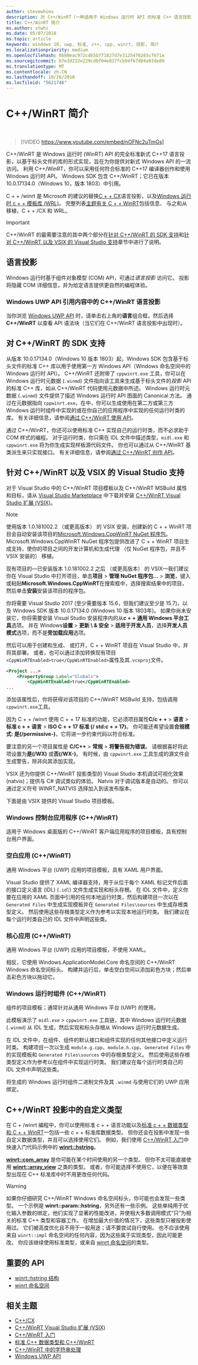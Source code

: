 ```yaml
---
author: stevewhims
description: 对 C++/WinRT（一种适用于 Windows 运行时 API 的标准 C++ 语言投影）的介绍。
title: C++/WinRT 简介
ms.author: stwhi
ms.date: 05/07/2018
ms.topic: article
keywords: windows 10, uwp, 标准, c++, cpp, winrt, 投影, 简介
ms.localizationpriority: medium
ms.openlocfilehash: 8b88eac972cd65b771827d7e3125476265cf671e
ms.sourcegitcommit: b7e3d222e229cdbf04e837fcb94fb7d84a93de09
ms.translationtype: MT
ms.contentlocale: zh-CN
ms.lasthandoff: 10/26/2018
ms.locfileid: "5621746"
---
```

# <a name="introduction-to-cwinrt"></a>C++/WinRT 简介
&nbsp;
> [!VIDEO https://www.youtube.com/embed/nOFNc2uTmGs]

C++/WinRT 是 Windows 运行时 (WinRT) API 的完全标准新式 C++17 语言投影，以基于标头文件的库的形式实现，旨在为你提供对新式 Windows API 的一流访问。 利用 C++/WinRT，你可以采用任何符合标准的 C++17 编译器创作和使用 Windows 运行时 API。 Windows SDK 包含 C++/WinRT；它已在版本 10.0.17134.0（Windows 10，版本 1803）中引用。

C + + /winrt 是 Microsoft 的建议的替换[C + + CX](/cpp/cppcx/visual-c-language-reference-c-cx?branch=live)语言投影，以及[Windows 运行时 c + + 模板库 (WRL)](/cpp/windows/windows-runtime-cpp-template-library-wrl?branch=live)。 完整列表[主题有关 C + + WinRT](index.md#topics-about-cwinrt)包括信息、 与之和从移植，C + + /CX 和 WRL。

> [!IMPORTANT]
> C++/WinRT 的最需要注意的其中两个部分在[针对 C++/WinRT 的 SDK 支持](#sdk-support-for-cwinrt)和[针对 C++/WinRT 以及 VSIX 的 Visual Studio 支持](#visual-studio-support-for-cwinrt-and-the-vsix)章节中进行了说明。

## <a name="language-projections"></a>语言投影
Windows 运行时基于组件对象模型 (COM) API，可通过*语言投影* 访问它。 投影将隐藏 COM 详细信息，并为给定语言提供更自然的编程体验。

### <a name="the-cwinrt-language-projection-in-the-windows-uwp-api-reference-content"></a>Windows UWP API 引用内容中的 C++/WinRT 语言投影
当你浏览 [Windows UWP API](https://docs.microsoft.com/uwp/api/) 时，请单击右上角的**语言**组合框，然后选择 **C++/WinRT** 以查看 API 语法块（当它们在 C++/WinRT 语言投影中出现时）。

## <a name="sdk-support-for-cwinrt"></a>对 C++/WinRT 的 SDK 支持
从版本 10.0.17134.0（Windows 10 版本 1803）起，Windows SDK 包含基于标头文件的标准 C++ 库以用于使用第一方 Windows API（Windows 命名空间中的 Windows 运行时 API）。 C++/WinRT 还附带了 `cppwinrt.exe` 工具，你可以在 Windows 运行时元数据 (`.winmd`) 文件指向该工具来生成基于标头文件的*投影* API 的标准 C++ 库，如从 C++/WinRT 代码使用元数据中所述。 Windows 运行时元数据 (`.winmd`) 文件提供了描述 Windows 运行时 API 图面的 Canonical 方法。 通过在元数据指向 `cppwinrt.exe`，在中，你可以生成使用在第二方或第三方 Windows 运行时组件中实现的或在你自己的应用程序中实现的任何运行时类的库。 有关详细信息，请参阅[通过 C++/WinRT 使用 API](consume-apis.md)。

通过 C++/WinRT，你还可以使用标准 C++ 实现自己的运行时类，而不必求助于 COM 样式的编程。 对于运行时类，你只需在 IDL 文件中描述类型，`midl.exe` 和 `cppwinrt.exe` 将为你生成实现样板源代码文件。 你也可以通过从 C++/WinRT 基类派生来只实现接口。 有关详细信息，请参阅[通过 C++/WinRT 创作 API](author-apis.md)。

## <a name="visual-studio-support-for-cwinrt-and-the-vsix"></a>针对 C++/WinRT 以及 VSIX 的 Visual Studio 支持
对于 Visual Studio 中的 C++/WinRT 项目模板以及 C++/WinRT MSBuild 属性和目标，请从 [Visual Studio Marketplace](https://marketplace.visualstudio.com/) 中下载并安装 [C++/WinRT Visual Studio 扩展 (VSIX)](https://aka.ms/cppwinrt/vsix)。

> [!NOTE]
> 使用版本 1.0.181002.2 （或更高版本） 的 VSIX 安装，创建新的 C + + WinRT 项目会自动安装该项目的[Microsoft.Windows.CppWinRT NuGet 程序包](https://www.nuget.org/packages/Microsoft.Windows.CppWinRT/)。 Microsoft.Windows.CppWinRT NuGet 程序包提供改进了 C + + WinRT 项目生成支持，使你的项目之间的开发计算机和生成代理 （仅 NuGet 程序包，并且不 VSIX 安装的） 移植。
>
> 现有项目的&mdash;已安装版本 1.0.181002.2 之后 （或更高版本） 的 VSIX&mdash;我们建议你在 Visual Studio 中打开项目，单击**项目** \> **管理 NuGet 程序包...** \> **浏览**，键入或粘贴**Microsoft.Windows.CppWinRT**在搜索框中，选择搜索结果中的项目，然后单击**安装**安装该项目的程序包。

你将需要 Visual Studio 2017 (至少需要版本 15.6，但我们建议至少是 15.7)，以及 Windows SDK 版本 10.0.17134.0 (Windows 10 版本 1803年)。 如果你尚未安装它，你将需要安装 Visual Studio 安装程序内的从**c + + 通用 Windows 平台工具**选项。 并在 Windows**设置** > **更新 \ & 安全** > **适用于开发人员**，选择**开发人员模式**选项，而不是**旁加载应用**选项。

然后可以用于创建和生成、 或打开，C + + WinRT 项目在 Visual Studio 中，并将其部署。 或者，也可以通过添加转换现有项目`<CppWinRTEnabled>true</CppWinRTEnabled>`属性及其`.vcxproj`文件。

```xml
<Project ...>
    <PropertyGroup Label="Globals">
        <CppWinRTEnabled>true</CppWinRTEnabled>
...
```

添加该属性后，你将获得对该项目的 C++/WinRT MSBuild 支持，包括调用 `cppwinrt.exe`工具。

因为 C + + /winrt 使用 C + + 17 标准的功能，它必须项目属性**C/c + +** > **语言** > **标准 c + + 语言** > **ISO C + + 17 标准 (/ std:c + + 17)**。 你可能还希望设置**合规模式: 是(/permissive-)**，它将进一步约束代码以符合标准。

要注意的另一个项目属性是 **C/C++** > **常规** > **将警告视为错误**。 请根据喜好将此项设置为**是(/WX)** 或**否(/WX-)**。 有时候，由 `cppwinrt.exe` 工具生成的源文件会生成警告，除非向其添加实现。

VSIX 还为你提供 C++/WinRT 投影类型的 Visual Studio 本机调试可视化效果 (natvis)；提供与 C# 调试类似的体验。 Natvis 对于调试版本是自动的。 你可以通过定义符号 WINRT_NATVIS 选择加入到该发布版本。

下面是由 VSIX 提供的 Visual Studio 项目模板。

### <a name="windows-console-application-cwinrt"></a>Windows 控制台应用程序 (C++/WinRT)
适用于 Windows 桌面版的 C++/WinRT 客户端应用程序的项目模板，具有控制台用户界面。

### <a name="blank-app-cwinrt"></a>空白应用 (C++/WinRT)
通用 Windows 平台 (UWP) 应用的项目模板，具有 XAML 用户界面。

Visual Studio 提供了 XAML 编译器支持，用于从位于每个 XAML 标记文件后面的接口定义语言 (IDL) (`.idl`) 文件生成实现和标头存根。 在 IDL 文件中，定义你要在应用的 XAML 页面中引用的任何本地运行时类，然后构建项目一次以在 `Generated Files` 中生成实现模板并在 `Generated Files\sources` 中生成存根类型定义。 然后使用这些存根类型定义作为参考以实现本地运行时类。 我们建议在每个运行时类自己的 IDL 文件中声明这些类。

### <a name="core-app-cwinrt"></a>核心应用 (C++/WinRT)
通用 Windows 平台 (UWP) 应用的项目模板，不使用 XAML。

相反，它使用 Windows.ApplicationModel.Core 命名空间的 C++/WinRT Windows 命名空间标头。 构建并运行后，单击空白空间以添加彩色方块；然后单击彩色方块以拖动它。

### <a name="windows-runtime-component-cwinrt"></a>Windows 运行时组件 (C++/WinRT)
组件的项目模板；通常针对从通用 Windows 平台 (UWP) 的使用。

此模板演示了 `midl.exe` > `cppwinrt.exe` 工具链，其中 Windows 运行时元数据 (`.winmd`) 从 IDL 生成，然后实现和标头存根从 Windows 运行时元数据生成。

在 IDL 文件中，在组件、组件的默认接口和组件实现的任何其他接口中定义运行时类。 构建项目一次以生成 `module.g.cpp`、`module.h.cpp`、`Generated Files` 中的实现模板和 `Generated Files\sources` 中的存根类型定义。 然后使用这些存根类型定义作为参考以在组件中实现运行时类。 我们建议在每个运行时类自己的 IDL 文件中声明这些类。

将生成的 Windows 运行时组件二进制文件及其 `.winmd` 与使用它们的 UWP 应用绑定。

## <a name="custom-types-in-the-cwinrt-projection"></a>C++/WinRT 投影中的自定义类型
在 C + /winrt 编程中，你可以使用标准 c + + 语言功能以及[标准 c + + 数据类型和 C + + WinRT](std-cpp-data-types.md)&mdash;包括一些 c + + 标准库数据类型。 但你还会在投影中发现一些自定义数据类型，并且可以选择使用它们。 例如，我们使用 [C++/WinRT 入门](get-started.md)中快速入门代码示例中的 [**winrt::hstring**](/uwp/cpp-ref-for-winrt/hstring)。

[**winrt::com_array**](/uwp/cpp-ref-for-winrt/com-array) 是你可能在某个时间使用的另一个类型。 但你不太可能直接使用 [**winrt::array_view**](/uwp/cpp-ref-for-winrt/array-view) 之类的类型。 或者，你可能选择不使用它，以便在等效类型出现在 C++ 标准库中时不用更改任何代码。

> [!WARNING]
> 如果你仔细研究 C++/WinRT Windows 命名空间标头，你可能也会发现一些类型。 一个示例是 **winrt::param::hstring**，另外还有一些示例。 这些单纯用于优化输入参数的绑定，他们实现了显著的性能改进，并使相大多数调用模式“只”为相关的标准 C++ 类型和容器工作。 在增加最大价值的情况下，这些类型只被投影使用过。 它们被高度优化且不用于一般用途；请不要尝试自行使用。 也不应该使用来自 `winrt::impl` 命名空间的任何内容，因为这些属于实现类型，因此可能更改。 你应该继续使用标准类型，或来自 [winrt 命名空间](/uwp/cpp-ref-for-winrt/winrt)的类型。

## <a name="important-apis"></a>重要的 API
* [winrt::hstring 结构](/uwp/cpp-ref-for-winrt/hstring)
* [winrt 命名空间](/uwp/cpp-ref-for-winrt/winrt)

## <a name="related-topics"></a>相关主题
* [C++/CX](/cpp/cppcx/visual-c-language-reference-c-cx)
* [C++/WinRT Visual Studio 扩展 (VSIX)](https://aka.ms/cppwinrt/vsix)
* [C++/WinRT 入门](get-started.md)
* [标准 C++ 数据类型和 C++/WinRT](std-cpp-data-types.md)
* [C++/WinRT 中的字符串处理](strings.md)
* [Windows UWP API](https://docs.microsoft.com/uwp/api/)
